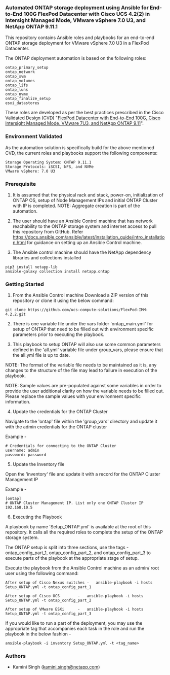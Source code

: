 ### Automated ONTAP storage deployment using Ansible for End-to-End 100G FlexPod Datacenter with Cisco UCS 4.2(2) in Intersight Managed Mode, VMware vSphere 7.0 U3, and NetApp ONTAP 9.11.1
 
This repository contains Ansible roles and playbooks for an end-to-end ONTAP storage deployment for VMware vSphere 7.0 U3 in a FlexPod Datacenter.

The ONTAP deployment automation is based on the following roles:

	ontap_primary_setup
	ontap_network
	ontap_svm
	ontap_volumes
	ontap_lifs
	ontap_luns
	ontap_nvme
	ontap_finalize_setup
	esxi_datastores

These roles are developed as per the best practices prescribed in the Cisco Validated Design (CVD) "[FlexPod Datacenter with End-to-End 100G, Cisco Intersight Managed Mode, VMware 7U3, and NetApp ONTAP 9.11](https://www.cisco.com/c/en/us/td/docs/unified_computing/ucs/UCS_CVDs/flexpod_ucs_xseries_e2e_ontap_manual_deploy.html)".

### Environment Validated

As the automation solution is specifically build for the above mentioned CVD, the current roles and playbooks support the following components:

	Storage Operating System: ONTAP 9.11.1
	Storage Protocols: iSCSI, NFS, and NVMe
	VMware vSphere: 7.0 U3

### Prerequisite

1. It is assumed that the physical rack and stack, power-on, initialization of ONTAP OS, setup of Node Management IPs and initial ONTAP Cluster with IP is completed.
NOTE: Aggregate creation is part of the automation.

2. The user should have an Ansible Control machine that has network reachability to the ONTAP storage system and internet access to pull this repository from GitHub.
Refer https://docs.ansible.com/ansible/latest/installation_guide/intro_installation.html for guidance on setting up an Ansible Control machine.

3. The Ansible control machine should have the NetApp dependency libraries and collections installed

```
pip3 install netapp-lib
ansible-galaxy collection install netapp.ontap
```

### Getting Started

1. From the Ansible Control machine Download a ZIP version of this repository or clone it using the below command:
	
```
git clone https://github.com/ucs-compute-solutions/FlexPod-IMM-4.2.2.git
```

2. There is one variable file under the vars folder 'ontap_main.yml' for setup of ONTAP that need to be filled out with environment specific parameters prior to executing the playbook.

3. This playbook to setup ONTAP will also use some common parameters defined in the 'all.yml' variable file under group_vars, please ensure that the all.yml file is up to date. 

NOTE: The format of the variable file needs to be maintained as it is, any changes to the structure of the file may lead to failure in execution of the playbook.

NOTE: Sample values are pre-populated against some variables in order to provide the user additional clarity on how the variable needs to be filled out. Please replace the sample values with your environment specific information.

4. Update the credentials for the ONTAP Cluster

Navigate to the 'ontap' file within the 'group_vars' directory and update it with the admin credentials for the ONTAP cluster 

Example -

	# Credentials for connecting to the ONTAP Cluster
	username: admin
	password: password

5. Update the Inventory file

Open the 'inventory' file and update it with a record for the ONTAP Cluster Management IP

Example -

	[ontap]
	# ONTAP Cluster Management IP. List only one ONTAP Cluster IP
	192.168.10.5

6. Executing the Playbook

A playbook by name 'Setup_ONTAP.yml' is available at the root of this repository. It calls all the required roles to complete the setup of the ONTAP storage system.

The ONTAP setup is split into three sections, use the tags - ontap_config_part_1, ontap_config_part_2, and ontap_config_part_3 to execute parts of the playbook at the appropriate stage of setup.

Execute the playbook from the Ansible Control machine as an admin/ root user using the following command:


	After setup of Cisco Nexus switches	-	ansible-playbook -i hosts Setup_ONTAP.yml -t ontap_config_part_1

	After setup of Cisco UCS		-	ansible-playbook -i hosts Setup_ONTAP.yml -t ontap_config_part_2

	After setup of VMware ESXi		-	ansible-playbook -i hosts Setup_ONTAP.yml -t ontap_config_part_3
	

If you would like to run a part of the deployment, you may use the appropriate tag that accompanies each task in the role and run the playbook in the below fashion -

	ansible-playbook -i inventory Setup_ONTAP.yml -t <tag_name>	

### Authors

 * Kamini Singh (kamini.singh@netapp.com)
